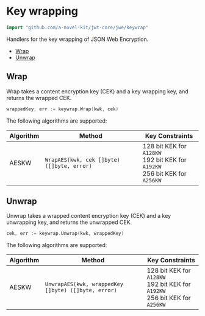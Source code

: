 # Key wrapping

```go
import "github.com/a-novel-kit/jwt-core/jwe/keywrap"
```
 
Handlers for the key wrapping of JSON Web Encryption.

- [Wrap](#wrap)
- [Unwrap](#unwrap)

## Wrap

Wrap takes a content encryption key (CEK) and a key wrapping key, and returns the wrapped CEK.

```go
wrappedKey, err := keywrap.Wrap(kwk, cek)
```

The following algorithms are supported:

| Algorithm | Method                                     | Key Constraints                                                                         | 
|-----------|--------------------------------------------|-----------------------------------------------------------------------------------------|
| AESKW     | `WrapAES(kwk, cek []byte) ([]byte, error)` | 128 bit KEK for `A128KW`<br/>192 bit KEK for `A192KW`<br/>256 bit KEK for `A256KW`<br/> |

## Unwrap

Unwrap takes a wrapped content encryption key (CEK) and a key unwrapping key, and returns the unwrapped CEK.

```go
cek, err := keywrap.Unwrap(kwk, wrappedKey)
```

The following algorithms are supported:

| Algorithm | Method                                              | Key Constraints                                                                         |
|-----------|-----------------------------------------------------|-----------------------------------------------------------------------------------------|
| AESKW     | `UnwrapAES(kwk, wrappedKey []byte) ([]byte, error)` | 128 bit KEK for `A128KW`<br/>192 bit KEK for `A192KW`<br/>256 bit KEK for `A256KW`<br/> |
